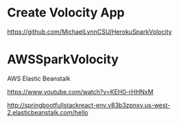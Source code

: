 # Create Volocity App

https://github.com/MichaelLynnCSU/HerokuSparkVolocity

# AWSSparkVolocity

AWS Elastic Beanstalk

https://www.youtube.com/watch?v=KEH0-rHHNxM

http://springbootfullstackreact-env.v83b3zpnxv.us-west-2.elasticbeanstalk.com/hello

